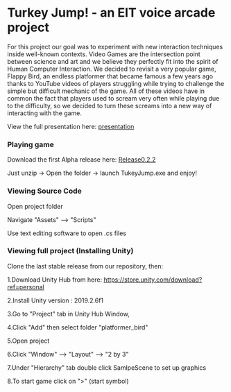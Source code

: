 # Turkey Jump! - an EIT voice arcade project
For this project our goal was to experiment with new interaction techniques inside well-known contexts. Video Games are the intersection point between science and art and we believe they perfectly fit into the spirit of Human Computer Interaction. 
We decided to revisit a very popular game, Flappy Bird, an endless platformer that became famous a few years ago thanks to YouTube videos of players struggling while trying to challenge the simple but difficult mechanic of the game. 
All of these videos have in common the fact that players used to scream very often while playing due to the difficulty, so we decided to turn these screams into a new way of interacting with the game. 

View the full presentation here: [presentation](https://github.com/BRomans/EIT_voice_arcade/raw/stable0.2.2/game_presentation.pdf)

### Playing game
Download the first Alpha release here: [Release0.2.2](https://github.com/BRomans/EIT_voice_arcade/raw/stable0.2.2/turkey_jump_desktop_r0.2.2.zip)

Just unzip -> Open the folder -> launch TukeyJump.exe and enjoy!

### Viewing Source Code
Open project folder

Navigate "Assets" --> "Scripts"

Use text editing software to open .cs files

### Viewing full project (Installing Unity)

Clone the last stable release from our repository, then:

1.Download Unity Hub from here: https://store.unity.com/download?ref=personal

2.Install Unity version : 2019.2.6f1

3.Go to "Project" tab in Unity Hub Window, 

4.Click "Add" then select folder "platformer_bird"

5.Open project

6.Click "Window" --> "Layout" --> "2 by 3"

7.Under "Hierarchy" tab double click SamlpeScene to set up graphics

8.To start game click on ">" (start symbol)
